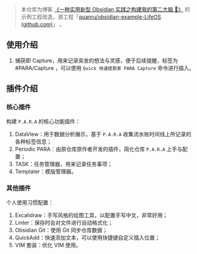 > 本仓库为博客 [《一种实用新型 Obsidian 实践之构建我的第二大脑 🧠》](https://quanru.github.io/2023/06/18/%E4%B8%80%E7%A7%8D%E5%AE%9E%E7%94%A8%E6%96%B0%E5%9E%8B%20Obsidian%20%E5%AE%9E%E8%B7%B5%E4%B9%8B%E6%9E%84%E5%BB%BA%E6%88%91%E7%9A%84%E7%AC%AC%E4%BA%8C%E5%A4%A7%E8%84%91%20%F0%9F%A7%A0/) 的示例工程改造，源工程「[quanru/obsidian-example-LifeOS (github.com)](https://github.com/quanru/obsidian-example-LifeOS)」 。

## 使用介绍

1. 捕获即 Capture，用来记录突发的想法与灵感，便于后续提醒，标签为 #PARA/Capture ，可以使用 `Quick 快速提那家 PARA Capture` 命令进行插入。


## 插件介绍

### 核心插件

构建 `P.A.R.A` 的核心功能插件：

1. DataView：用于数据分析展示，基于 `P.A.R.A` 收集流水账时间线上所记录的各种标签信息；
2. Periodic PARA：由原仓库原作者开发的插件，简化仓库 `P.A.R.A` 上手与配置；
3. TASK：任务管理器，用来记录任务事项；
4. Templater：模版管理器。

### 其他插件

个人使用习惯配置：

1. Excalidraw：手写风格的绘图工具，以配置手写中文，非常好用；
2. Linter：保存时会对文件进行自动格式化；
3. Obsidian Git：使用 Git 同步仓库数据；
4. QuickAdd：快速添加文本，可以使用快捷键自定义插入位置；
5. VIM 套装：优化 VIM 使用。  




